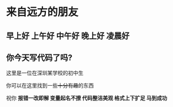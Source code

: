 # 来自远方的朋友
## 早上好 上午好 中午好 晚上好 凌晨好
你今天写代码了吗?
---
这里是一位在深圳某学校的初中生

你可以在这里找到一些~~十分有趣~~的东西

祝你 **报错一改即解 变量起名不撩 代码整洁美观 格式上下扩足 马到成功**
